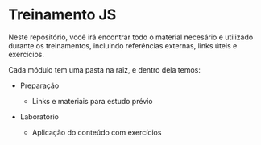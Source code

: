# Treinamento JS

 Neste repositório, você irá encontrar todo o material necesário e utilizado durante os treinamentos, incluindo referências externas, links úteis e exercícios.



Cada módulo tem uma pasta na raiz, e dentro dela temos:

- Preparação

  - Links e materiais para estudo prévio

    

- Laboratório

  - Aplicação do conteúdo com exercícios
